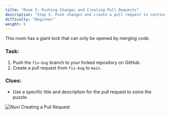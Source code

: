 ```yaml
---
title: "Room 3: Pushing Changes and Creating Pull Requests"
description: "Step 5: Push changes and create a pull request to continue."
difficulty: "Beginner"
weight: 6
---
```


This room has a giant lock that can only be opened by merging code.

### Task:
1. Push the `fix-bug` branch to your forked repository on GitHub.
2. Create a pull request from `fix-bug` to `main`.

### Clues:
- Use a specific title and description for the pull request to solve the puzzle.

![Nuvi Creating a Pull Request](/images/nuvi_pull_request.png)
